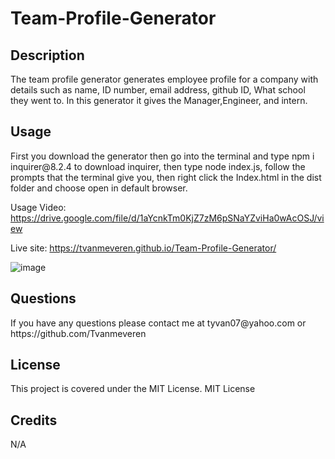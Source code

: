 # Team-Profile-Generator

<h2>Description</h2>
The team profile generator generates employee profile for a company with details such as name, ID number, email address, github ID, What school they went to. In this generator it gives the Manager,Engineer, and intern.
<h2>Usage</h2>
First you download the generator then go into the terminal and type npm i inquirer@8.2.4 to download inquirer, then type node index.js, follow the prompts that the terminal give you, then right click the Index.html in the dist folder and choose open in default browser.

Usage Video: https://drive.google.com/file/d/1aYcnkTm0KjZ7zM6pSNaYZviHa0wAcOSJ/view

Live site:  https://tvanmeveren.github.io/Team-Profile-Generator/

![image](https://user-images.githubusercontent.com/111665712/200735577-b56ec823-f35b-449c-b660-9189e6c4f351.png)

<h2> Questions</h2>
If you have any questions please contact me at tyvan07@yahoo.com or https://github.com/Tvanmeveren

<h2>License</h2>
This project is covered under the MIT License.
MIT License

<h2>Credits</h2>
N/A

